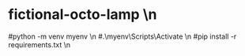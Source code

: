 ﻿# fictional-octo-lamp \n

#python -m venv myenv \n
#.\myenv\Scripts\Activate \n
#pip install -r requirements.txt \n
